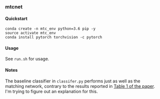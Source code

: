 ### mtcnet

#### Quickstart
```
conda create -n mtc_env python=3.6 pip -y
source activate mtc_env
conda install pytorch torchvision -c pytorch
```

#### Usage

See `run.sh` for usage.

#### Notes

The baseline classifier in `classifer.py` performs just as well as the matching network, contrary to the results reported in [Table 1 of the paper](https://arxiv.org/pdf/1606.04080.pdf). I'm trying to figure out an explanation for this.
